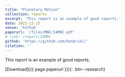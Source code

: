 ```yaml
---
title: "Planetary Motion"
collection: reports
excerpt: 'This report is an example of good reports.'
date: 2021-12-15
venue: 'Github'
paperurl: '/files/MNC/I4MNC.pdf'
# link: /report/I4MNC
github: 'https://github.com/benbriel/'
citation: ''
---
```

This report is an example of good reports.

[Download]({{ page.paperurl }}){: .btn--research}